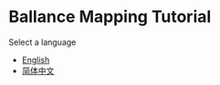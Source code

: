 # Ballance Mapping Tutorial

Select a language

* [English](en/index.md)
* [简体中文](zh-hans/index.md)
